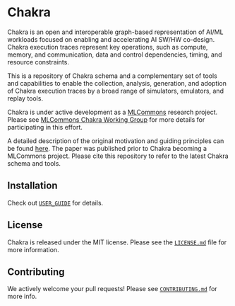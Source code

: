 # Chakra

Chakra is an open and interoperable graph-based representation of AI/ML workloads focused on enabling and accelerating AI SW/HW co-design. Chakra execution traces represent key operations, such as compute, memory, and communication, data and control dependencies, timing, and resource constraints.

This is a repository of Chakra schema and a complementary set of tools and capabilities to enable the collection, analysis, generation, and adoption of Chakra execution traces by a broad range of simulators, emulators, and replay tools.

Chakra is under active development as a [MLCommons](https://mlcommons.org/en) research project. Please see [MLCommons Chakra Working Group](https://mlcommons.org/en/groups/research-chakratracebench/) for more details for participating in this effort.

A detailed description of the original motivation and guiding principles can be found [here](https://arxiv.org/abs/2305.14516). The paper was published prior to Chakra becoming a MLCommons project. Please cite this repository to refer to the latest Chakra schema and tools.

## Installation

Check out [`USER_GUIDE`](USER_GUIDE.md) for details.

## License

Chakra is released under the MIT license. Please see the [`LICENSE.md`](LICENSE.md) file for more information.

## Contributing

We actively welcome your pull requests! Please see [`CONTRIBUTING.md`](CONTRIBUTING.md) for more info.
